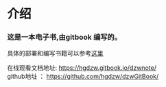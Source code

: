 # 介绍

### 这是一本电子书,由gitbook 编写的。

具体的部署和编写书籍可以参考<a href="http://www.chengweiyang.cn/gitbook/gitbook.com/newbook.html">这里</a>

在线观看文档地址: https://hgdzw.gitbook.io/dzwnote/ <br>
github地址 ： https://github.com/hgdzw/dzwGitBook/

